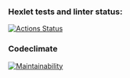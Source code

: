 ### Hexlet tests and linter status:
[![Actions Status](https://github.com/alexclay1001/frontend-project-lvl1/workflows/hexlet-check/badge.svg)](https://github.com/alexclay1001/frontend-project-lvl1/actions)
### Codeclimate
[![Maintainability](https://api.codeclimate.com/v1/badges/a99a88d28ad37a79dbf6/maintainability)](https://codeclimate.com/github/codeclimate/codeclimate/maintainability)
